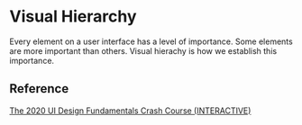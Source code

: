# Visual Hierarchy

Every element on a user interface has a level of importance. Some elements are more important than others. Visual hierachy is how we establish this importance.

## Reference

[The 2020 UI Design Fundamentals Crash Course (INTERACTIVE)](https://www.youtube.com/watch?v=tRpoI6vkqLs&ab_channel=DesignCourse)
